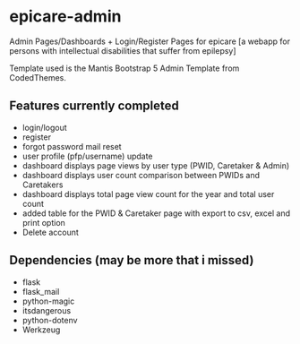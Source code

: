 # epicare-admin
Admin Pages/Dashboards + Login/Register Pages for epicare [a webapp for persons with intellectual disabilities that suffer from epilepsy]

Template used is the Mantis Bootstrap 5 Admin Template from CodedThemes.

## Features currently completed
- login/logout
- register
- forgot password mail reset
- user profile (pfp/username) update
- dashboard displays page views by user type (PWID, Caretaker & Admin)
- dashboard displays user count comparison between PWIDs and Caretakers
- dashboard displays total page view count for the year and total user count
- added table for the PWID & Caretaker page with export to csv, excel and print option
- Delete account

## Dependencies (may be more that i missed)
- flask
- flask_mail
- python-magic
- itsdangerous
- python-dotenv
- Werkzeug

